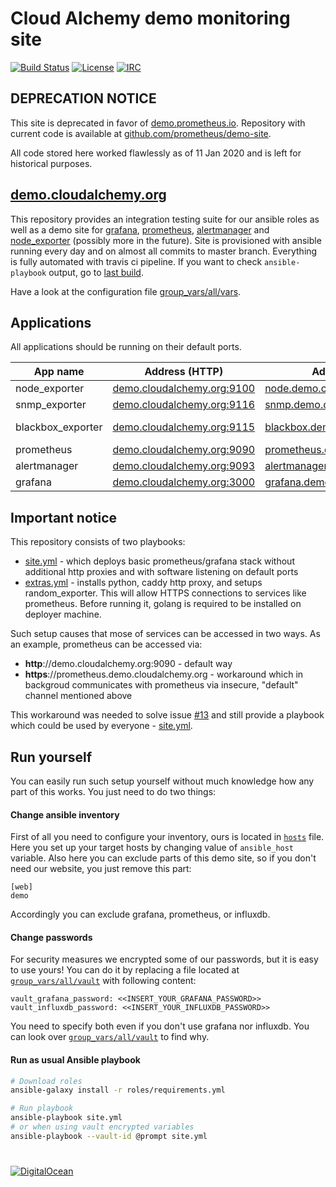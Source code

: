 # Cloud Alchemy demo monitoring site

[![Build Status](https://travis-ci.org/cloudalchemy/demo-site.svg?branch=master)](https://travis-ci.org/cloudalchemy/demo-site)
[![License](https://img.shields.io/badge/license-MIT%20License-brightgreen.svg)](https://opensource.org/licenses/MIT)
[![IRC](https://img.shields.io/badge/irc.freenode.net-%23cloudalchemy-yellow.svg)](https://kiwiirc.com/nextclient/#ircs://irc.freenode.net/#cloudalchemy)

## DEPRECATION NOTICE

This site is deprecated in favor of [demo.prometheus.io](https://demo.prometheus.io). Repository with current code is available at [github.com/prometheus/demo-site](https://github.com/prometheus/demo-site).

All code stored here worked flawlessly as of 11 Jan 2020 and is left for historical purposes.

## [demo.cloudalchemy.org](https://demo.cloudalchemy.org)

This repository provides an integration testing suite for our ansible roles as well as a demo site for [grafana](https://github.com/grafana/grafana), [prometheus](https://github.com/prometheus/prometheus), [alertmanager](https://github.com/prometheus/alertmanager) and [node_exporter](https://github.com/prometheus/node_exporter) (possibly more in the future).
Site is provisioned with ansible running every day and on almost all commits to master branch. Everything is fully automated with travis ci pipeline. If you want to check `ansible-playbook` output, go to [last build](https://travis-ci.org/cloudalchemy/demo-site).

Have a look at the configuration file [group_vars/all/vars](group_vars/all/vars).

## Applications

All applications should be running on their default ports.

| App name          | Address (HTTP)                                       | Address (HTTPS)                                           | Status                       |  Uptime                     |
|-------------------|------------------------------------------------------|-----------------------------------------------------------|-----------------------------|-----------------------------|
| node_exporter     | [demo.cloudalchemy.org:9100][node_exporter_http]     | [node.demo.cloudalchemy.org][node_exporter_https]         | ![node_exporter_status]     | ![node_exporter_uptime]     |
| snmp_exporter     | [demo.cloudalchemy.org:9116][snmp_exporter_http]     | [snmp.demo.cloudalchemy.org][snmp_exporter_https]         | ![snmp_exporter_status]     | ![snmp_exporter_uptime]     |
| blackbox_exporter | [demo.cloudalchemy.org:9115][blackbox_exporter_http] | [blackbox.demo.cloudalchemy.org][blackbox_exporter_https] | ![blackbox_exporter_status] | ![blackbox_exporter_uptime] |
| prometheus        | [demo.cloudalchemy.org:9090][prometheus_http]        | [prometheus.demo.cloudalchemy.org][prometheus_https]      | ![prometheus_status]        | ![prometheus_uptime]        |
| alertmanager      | [demo.cloudalchemy.org:9093][alertmanager_http]      | [alertmanager.demo.cloudalchemy.org][alertmanager_https]  | ![alertmanager_status]      | ![alertmanager_uptime]      |
| grafana           | [demo.cloudalchemy.org:3000][grafana_http]           | [grafana.demo.cloudalchemy.org][grafana_https]            | ![grafana_status]           | ![grafana_uptime]           |

## Important notice

This repository consists of two playbooks:
  - [site.yml](site.yml) - which deploys basic prometheus/grafana stack without additional http proxies and with software listening on default ports
  - [extras.yml](extras.yml) - installs python, caddy http proxy, and setups random_exporter. This will allow HTTPS connections to services like prometheus. Before running it, golang is required to be installed on deployer machine.

Such setup causes that mose of services can be accessed in two ways. As an example, prometheus can be accessed via:
  - **http**://demo.cloudalchemy.org:9090 - default way
  - **https**://prometheus.demo.cloudalchemy.org - workaround which in backgroud communicates with prometheus via insecure, "default" channel mentioned above

This workaround was needed to solve issue [#13](https://github.com/cloudalchemy/demo-site/issues/13) and still provide a playbook which could be used by everyone - [site.yml](site.yml).

## Run yourself

You can easily run such setup yourself without much knowledge how any part of this works. You just need to do two things:

#### Change ansible inventory

First of all you need to configure your inventory, ours is located in [`hosts`](hosts) file. Here you set up your target hosts by changing value of `ansible_host` variable. Also here you can exclude parts of this demo site, so if you don't need our website, you just remove this part:

```
[web]
demo
```

Accordingly you can exclude grafana, prometheus, or influxdb.

#### Change passwords

For security measures we encrypted some of our passwords, but it is easy to use yours! You can do it by replacing a file located at [`group_vars/all/vault`](group_vars/all/vault) with following content:

```
vault_grafana_password: <<INSERT_YOUR_GRAFANA_PASSWORD>>
vault_influxdb_password: <<INSERT_YOUR_INFLUXDB_PASSWORD>>
```

You need to specify both even if you don't use grafana nor influxdb. You can look over [`group_vars/all/vault`](group_vars/all/vars) to find why.

#### Run as usual Ansible playbook

```bash
# Download roles
ansible-galaxy install -r roles/requirements.yml

# Run playbook
ansible-playbook site.yml
# or when using vault encrypted variables
ansible-playbook --vault-id @prompt site.yml
```

# 

[![DigitalOcean](https://snapshooter.io/powered_by_digital_ocean.png)](https://digitalocean.com)



[node_exporter_http]: http://demo.cloudalchemy.org:9100
[node_exporter_https]: https://node.demo.cloudalchemy.org
[node_exporter_status]: https://img.shields.io/uptimerobot/status/m779739001-48f8ed6c3aa6f23da1ec11e2.svg
[node_exporter_uptime]: https://img.shields.io/uptimerobot/ratio/7/m779739001-48f8ed6c3aa6f23da1ec11e2.svg

[snmp_exporter_http]: http://demo.cloudalchemy.org:9116
[snmp_exporter_https]: https://snmp.demo.cloudalchemy.org
[snmp_exporter_status]: https://img.shields.io/uptimerobot/status/m779739006-f784bd36e07d328bfacb6d17.svg
[snmp_exporter_uptime]: https://img.shields.io/uptimerobot/ratio/7/m779739006-f784bd36e07d328bfacb6d17.svg

[blackbox_exporter_http]: http://demo.cloudalchemy.org:9115
[blackbox_exporter_https]: https://blackbox.demo.cloudalchemy.org
[blackbox_exporter_status]: https://img.shields.io/uptimerobot/status/m779739004-8447f4012a129e08df4db247.svg
[blackbox_exporter_uptime]: https://img.shields.io/uptimerobot/ratio/7/m779739004-8447f4012a129e08df4db247.svg

[prometheus_http]: http://demo.cloudalchemy.org:9090
[prometheus_https]: https://prometheus.demo.cloudalchemy.org
[prometheus_status]: https://img.shields.io/uptimerobot/status/m779739002-6049a4d9177bdf92d7dce7d9.svg
[prometheus_uptime]: https://img.shields.io/uptimerobot/ratio/7/m779739002-6049a4d9177bdf92d7dce7d9.svg

[alertmanager_http]: http://demo.cloudalchemy.org:9093
[alertmanager_https]: https://alertmanager.demo.cloudalchemy.org
[alertmanager_status]: https://img.shields.io/uptimerobot/status/m779739005-687f76da143b768d378502f8.svg
[alertmanager_uptime]: https://img.shields.io/uptimerobot/ratio/7/m779739005-687f76da143b768d378502f8.svg

[grafana_http]: http://demo.cloudalchemy.org:3000
[grafana_https]: https://grafana.demo.cloudalchemy.org
[grafana_status]: https://img.shields.io/uptimerobot/status/m779739003-21ce43d565a95d31564b438d.svg
[grafana_uptime]: https://img.shields.io/uptimerobot/ratio/7/m779739003-21ce43d565a95d31564b438d.svg
